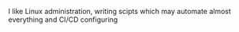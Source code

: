 I like Linux administration, writing scipts which may automate almost everything and CI/CD configuring
